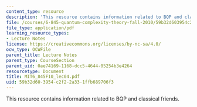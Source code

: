 ```yaml
---
content_type: resource
description: 'This resource contains information related to BQP and classical friends. '
file: /courses/6-845-quantum-complexity-theory-fall-2010/59b32d603954c2f22a331ffb689706f3_MIT6_845F10_lec04.pdf
file_type: application/pdf
learning_resource_types:
- Lecture Notes
license: https://creativecommons.org/licenses/by-nc-sa/4.0/
ocw_type: OCWFile
parent_title: Lecture Notes
parent_type: CourseSection
parent_uid: 0ae74169-1168-dcc5-4644-05254b3e4264
resourcetype: Document
title: MIT6_845F10_lec04.pdf
uid: 59b32d60-3954-c2f2-2a33-1ffb689706f3
---
```

This resource contains information related to BQP and classical friends. 